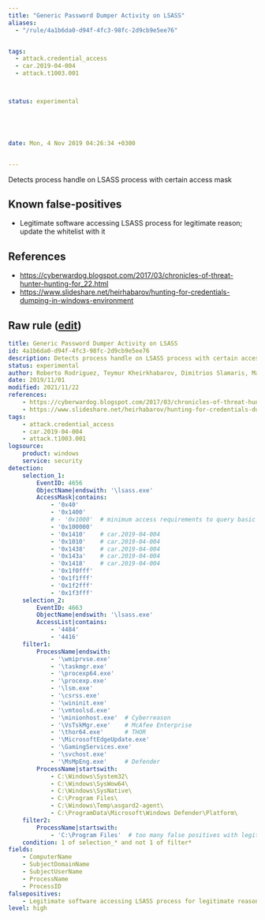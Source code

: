 ```yaml
---
title: "Generic Password Dumper Activity on LSASS"
aliases:
  - "/rule/4a1b6da0-d94f-4fc3-98fc-2d9cb9e5ee76"


tags:
  - attack.credential_access
  - car.2019-04-004
  - attack.t1003.001



status: experimental





date: Mon, 4 Nov 2019 04:26:34 +0300


---
```


Detects process handle on LSASS process with certain access mask

<!--more-->


## Known false-positives

* Legitimate software accessing LSASS process for legitimate reason; update the whitelist with it



## References

* https://cyberwardog.blogspot.com/2017/03/chronicles-of-threat-hunter-hunting-for_22.html
* https://www.slideshare.net/heirhabarov/hunting-for-credentials-dumping-in-windows-environment


## Raw rule ([edit](https://github.com/SigmaHQ/sigma/edit/master/rules/windows/builtin/security/win_susp_lsass_dump_generic.yml))
```yaml
title: Generic Password Dumper Activity on LSASS
id: 4a1b6da0-d94f-4fc3-98fc-2d9cb9e5ee76
description: Detects process handle on LSASS process with certain access mask
status: experimental
author: Roberto Rodriguez, Teymur Kheirkhabarov, Dimitrios Slamaris, Mark Russinovich, Aleksey Potapov, oscd.community (update)
date: 2019/11/01
modified: 2021/11/22
references:
    - https://cyberwardog.blogspot.com/2017/03/chronicles-of-threat-hunter-hunting-for_22.html
    - https://www.slideshare.net/heirhabarov/hunting-for-credentials-dumping-in-windows-environment
tags:
    - attack.credential_access
    - car.2019-04-004
    - attack.t1003.001
logsource:
    product: windows
    service: security
detection:
    selection_1:
        EventID: 4656
        ObjectName|endswith: '\lsass.exe'
        AccessMask|contains:
            - '0x40'
            - '0x1400'
            # - '0x1000'  # minimum access requirements to query basic info from service
            - '0x100000'
            - '0x1410'    # car.2019-04-004
            - '0x1010'    # car.2019-04-004
            - '0x1438'    # car.2019-04-004
            - '0x143a'    # car.2019-04-004
            - '0x1418'    # car.2019-04-004
            - '0x1f0fff'
            - '0x1f1fff'
            - '0x1f2fff'
            - '0x1f3fff'
    selection_2:
        EventID: 4663
        ObjectName|endswith: '\lsass.exe'
        AccessList|contains:
            - '4484'
            - '4416'
    filter1:
        ProcessName|endswith:
            - '\wmiprvse.exe'
            - '\taskmgr.exe'
            - '\procexp64.exe'
            - '\procexp.exe'
            - '\lsm.exe'
            - '\csrss.exe'
            - '\wininit.exe'
            - '\vmtoolsd.exe'
            - '\minionhost.exe'  # Cyberreason
            - '\VsTskMgr.exe'    # McAfee Enterprise
            - '\thor64.exe'      # THOR
            - '\MicrosoftEdgeUpdate.exe'
            - '\GamingServices.exe'
            - '\svchost.exe'
            - '\MsMpEng.exe'     # Defender
        ProcessName|startswith:
            - C:\Windows\System32\
            - C:\Windows\SysWow64\
            - C:\Windows\SysNative\
            - C:\Program Files\
            - C:\Windows\Temp\asgard2-agent\
            - C:\ProgramData\Microsoft\Windows Defender\Platform\
    filter2:
        ProcessName|startswith:
            - 'C:\Program Files'  # too many false positives with legitimate AV and EDR solutions
    condition: 1 of selection_* and not 1 of filter*
fields:
    - ComputerName
    - SubjectDomainName
    - SubjectUserName
    - ProcessName
    - ProcessID
falsepositives:
    - Legitimate software accessing LSASS process for legitimate reason; update the whitelist with it
level: high

```
